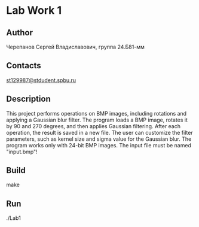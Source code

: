 # Lab Work 1
## Author
Черепанов Сергей Владиславович, группа 24.Б81-мм
## Contacts
st129987@stdudent.spbu.ru
## Description
This project performs operations on BMP images, including rotations and applying a Gaussian blur filter. The program loads a BMP image, rotates it by 90 and 270 degrees, and then applies Gaussian filtering. After each operation, the result is saved in a new file. The user can customize the filter parameters, such as kernel size and sigma value for the Gaussian blur. The program works only with 24-bit BMP images. The input file must be named "input.bmp"!
## Build
make
## Run
./Lab1
